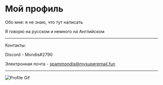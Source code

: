 Мой профиль
===========

Обо мне: я не знаю, что тут написать

Я говорю на русском и немного на Английском

------
Контакты: 

Discord - Mondis#2790

Электронная почта - spammondis@mysuperemail.fun

------
![Profile Gif](https://media.discordapp.net/attachments/561669288029585413/749217905442422814/cat.gif)
